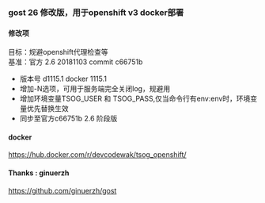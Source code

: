 

### gost 26 修改版，用于openshift v3 docker部署  


#### 修改项  

目标：规避openshift代理检查等  
基准：官方 2.6 20181103 commit c66751b  
- 版本号 d1115.1 docker 1115.1  
- 增加-N选项，可用于服务端完全关闭log，规避用  
- 增加环境变量TSOG_USER 和 TSOG_PASS,仅当命令行有env:env时，环境变量优先替换生效  
- 同步至官方c66751b 2.6 阶段版  

#### docker  
<https://hub.docker.com/r/devcodewak/tsog_openshift/>

#### Thanks : ginuerzh  
<https://github.com/ginuerzh/gost>  
  
  
  

